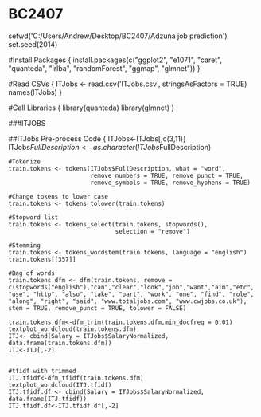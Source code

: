 # BC2407
setwd('C:/Users/Andrew/Desktop/BC2407/Adzuna job prediction')
set.seed(2014)

#Install Packages
{
  install.packages(c("ggplot2", "e1071", "caret", "quanteda", 
                   "irlba", "randomForest", "ggmap", "glmnet"))
}


#Read CSVs
{
ITJobs <- read.csv('ITJobs.csv', stringsAsFactors = TRUE)
names(ITJobs)
  }


#Call Libraries
{
  library(quanteda)
  library(glmnet)
}

###ITJOBS

  ##ITJobs Pre-process Code
  {
    ITJobs<-ITJobs[,c(3,11)]
    ITJobs$FullDescription<-as.character(ITJobs$FullDescription)
    
    #Tokenize
    train.tokens <- tokens(ITJobs$FullDescription, what = "word", 
                           remove_numbers = TRUE, remove_punct = TRUE,
                           remove_symbols = TRUE, remove_hyphens = TRUE)
    
    #Change tokens to lower case
    train.tokens <- tokens_tolower(train.tokens)
    
    #Stopword list
    train.tokens <- tokens_select(train.tokens, stopwords(), 
                                  selection = "remove")
    
    #Stemming
    train.tokens <- tokens_wordstem(train.tokens, language = "english")
    train.tokens[[357]]
    
    #Bag of words
    train.tokens.dfm <- dfm(train.tokens, remove = c(stopwords("english"),"can","clear","look","job","want","aim","etc", "use", "http", "also", "take", "part", "work", "one", "find", "role", "along", "right", "said", "www.totaljobs.com", "www.cwjobs.co.uk"), stem = TRUE, remove_punct = TRUE, tolower = FALSE)
    
    train.tokens.dfm<-dfm_trim(train.tokens.dfm,min_docfreq = 0.01)
    textplot_wordcloud(train.tokens.dfm)
    ITJ<- cbind(Salary = ITJobs$SalaryNormalized, data.frame(train.tokens.dfm))
    ITJ<-ITJ[,-2]
    
    
    #tfidf with trimmed
    ITJ.tfidf<-dfm_tfidf(train.tokens.dfm)
    textplot_wordcloud(ITJ.tfidf)
    ITJ.tfidf.df <- cbind(Salary = ITJobs$SalaryNormalized, data.frame(ITJ.tfidf))
    ITJ.tfidf.df<-ITJ.tfidf.df[,-2]
    
